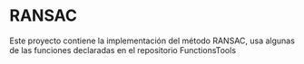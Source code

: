 RANSAC
======

Este proyecto contiene la implementación del método RANSAC, usa algunas de las funciones declaradas en el repositorio FunctionsTools
